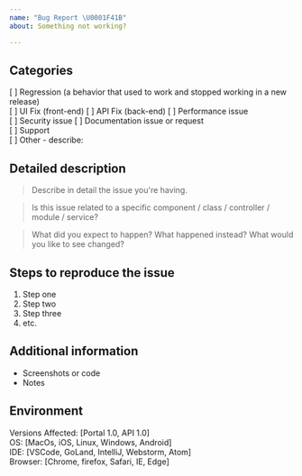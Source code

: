 ```yaml
---
name: "Bug Report \U0001F41B"
about: Something not working?

---
```


<!--
Before you submit - 
1) Search GitHub for a similar issue or PR before submitting.
2) Please be SPECIFIC and CONCISE. 
-->

 ## Categories
<!-- Check one or more of the following options with "x" -->
[  ] Regression (a behavior that used to work and stopped working in a new release)  
[  ] UI Fix (front-end) 
[  ] API Fix (back-end)
[  ] Performance issue  
[  ] Security issue 
[  ] Documentation issue or request  
[  ] Support  
[  ] Other - describe:
<!-- Feel free to remove sections that aren't relevant.

## Title line template: [Title]: Brief description

-->

## Detailed description

> Describe in detail the issue you're having.

> Is this issue related to a specific component / class / controller / module / service?

> What did you expect to happen? What happened instead? What would you like to see changed?


## Steps to reproduce the issue

<!--
Please try to re-create the issue using our Codesandbox template available here:
https://codesandbox.io/s/x2mjypo6pp

This helps reduce the issue to an isolated case that helps us out when debugging.
If you're able to reproduce using the codesandbox link above, please include the
link in addition to the steps to reproduce. Thanks so much!
-->

<!-- [Codesandbox](<url>) -->

1. Step one
2. Step two
3. Step three
4. etc.

## Additional information

* Screenshots or code
* Notes

## Environment  
Versions Affected: [Portal 1.0, API 1.0]  
OS:  [MacOs, iOS, Linux, Windows, Android]  
IDE: [VSCode, GoLand, IntelliJ, Webstorm, Atom]  
Browser: [Chrome, firefox, Safari, IE, Edge]   

<!-- Anything else relevant? Language version, Operating system version, package manager, HTTP server, ... -->

<!-- DON'T FORGET!!!
   - Add the relevant tags to this issue
   - Assign an owner
   - Assign a milestone/sprint
 -->

